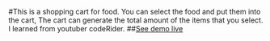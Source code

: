 
#This is a shopping cart for food. You can select the food and put them into the cart, The cart can generate the total amount of the items that you select.
I learned from youtuber codeRider.
##[See demo live](https://chrisxiang888.github.io/cart/)
